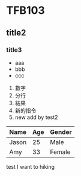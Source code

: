 # TFB103
## title2
### title3
- aaa
- bbb
- ccc
1. 數字
2. 分行
3. 結果
4. 新的指令
5. new add by test2


Name|Age|Gender
----|----|----
Jason|25|Male
Amy|33|Female

test 
I want to hiking
